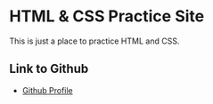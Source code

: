 # HTML & CSS Practice Site

This is just a place to practice HTML and CSS.

## Link to Github

* [Github Profile](https://github.com/ElusiveEllie)